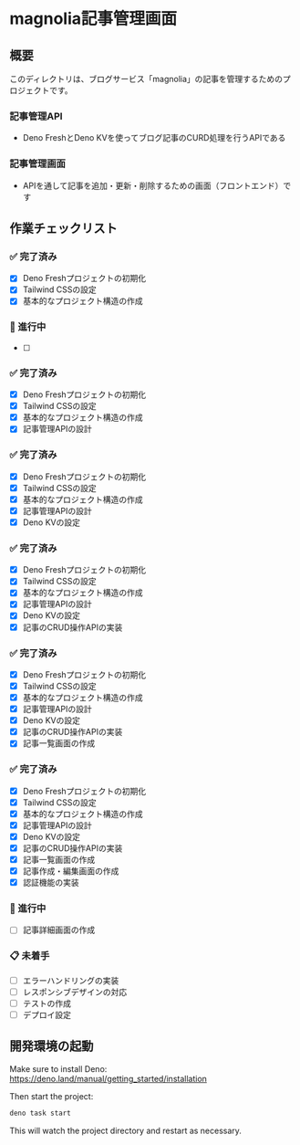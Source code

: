 # magnolia記事管理画面

## 概要
このディレクトリは、ブログサービス「magnolia」の記事を管理するためのプロジェクトです。

### 記事管理API
 - Deno FreshとDeno KVを使ってブログ記事のCURD処理を行うAPIである

### 記事管理画面
 - APIを通して記事を追加・更新・削除するための画面（フロントエンド）です

## 作業チェックリスト

### ✅ 完了済み
- [x] Deno Freshプロジェクトの初期化
- [x] Tailwind CSSの設定
- [x] 基本的なプロジェクト構造の作成

### 🔄 進行中
- [ ] 

### ✅ 完了済み
- [x] Deno Freshプロジェクトの初期化
- [x] Tailwind CSSの設定
- [x] 基本的なプロジェクト構造の作成
- [x] 記事管理APIの設計

### ✅ 完了済み
- [x] Deno Freshプロジェクトの初期化
- [x] Tailwind CSSの設定
- [x] 基本的なプロジェクト構造の作成
- [x] 記事管理APIの設計
- [x] Deno KVの設定

### ✅ 完了済み
- [x] Deno Freshプロジェクトの初期化
- [x] Tailwind CSSの設定
- [x] 基本的なプロジェクト構造の作成
- [x] 記事管理APIの設計
- [x] Deno KVの設定
- [x] 記事のCRUD操作APIの実装

### ✅ 完了済み
- [x] Deno Freshプロジェクトの初期化
- [x] Tailwind CSSの設定
- [x] 基本的なプロジェクト構造の作成
- [x] 記事管理APIの設計
- [x] Deno KVの設定
- [x] 記事のCRUD操作APIの実装
- [x] 記事一覧画面の作成

### ✅ 完了済み
- [x] Deno Freshプロジェクトの初期化
- [x] Tailwind CSSの設定
- [x] 基本的なプロジェクト構造の作成
- [x] 記事管理APIの設計
- [x] Deno KVの設定
- [x] 記事のCRUD操作APIの実装
- [x] 記事一覧画面の作成
- [x] 記事作成・編集画面の作成
- [x] 認証機能の実装

### 🔄 進行中
- [ ] 記事詳細画面の作成

### 📋 未着手
- [ ] エラーハンドリングの実装
- [ ] レスポンシブデザインの対応
- [ ] テストの作成
- [ ] デプロイ設定

## 開発環境の起動

Make sure to install Deno: https://deno.land/manual/getting_started/installation

Then start the project:

```bash
deno task start
```

This will watch the project directory and restart as necessary.
